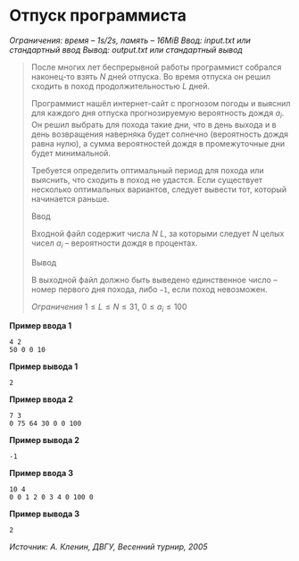 # Отпуск программиста

*Ограничения: время – 1s/2s, память – 16MiB Ввод: input.txt или стандартный ввод Вывод: output.txt или стандартный вывод*

> После многих лет беспрерывной работы программист собрался наконец-то взять $N$ дней отпуска. Во время отпуска он решил сходить в поход продолжительностью $L$ дней.
>
> Программист нашёл интернет-сайт с прогнозом погоды и выяснил для каждого дня отпуска прогнозируемую вероятность дождя $a_i$. Он решил выбрать для похода такие дни, что в день выхода и в день возвращения наверняка будет солнечно (вероятность дождя равна нулю), а сумма вероятностей дождя в промежуточные дни будет минимальной.
>
> Требуется определить оптимальный период для похода или выяснить, что сходить в поход не удастся. Если существует несколько оптимальных вариантов, следует вывести тот, который начинается раньше.
>
> Ввод
>
> Входной файл содержит числа $N$ $L$, за которыми следует $N$ целых чисел $a_i$ – вероятности дождя в процентах.
>
> Вывод
>
> В выходной файл должно быть выведено единственное число – номер первого дня похода, либо `−1`, если поход невозможен.
>
> *Ограничения*
> $1 ≤ L ≤ N ≤ 31$, $0 ≤ a_i ≤ 100$

**Пример ввода 1**
```
4 2
50 0 0 10
```
**Пример вывода 1**
```
2
```
**Пример ввода 2**
```
7 3
0 75 64 30 0 0 100
```
**Пример вывода 2**
```
-1
```
**Пример ввода 3**
```
10 4
0 0 1 2 0 3 4 0 100 0
```
**Пример вывода 3**
```
2
```

*Источник: А. Кленин, ДВГУ, Весенний турнир, 2005*

